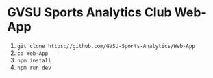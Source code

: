 # GVSU Sports Analytics Club Web-App
1. `git clone https://github.com/GVSU-Sports-Analytics/Web-App` <br>
2. `cd Web-App` <br>
3. `npm install` <br>
4. `npm run dev` <br>
